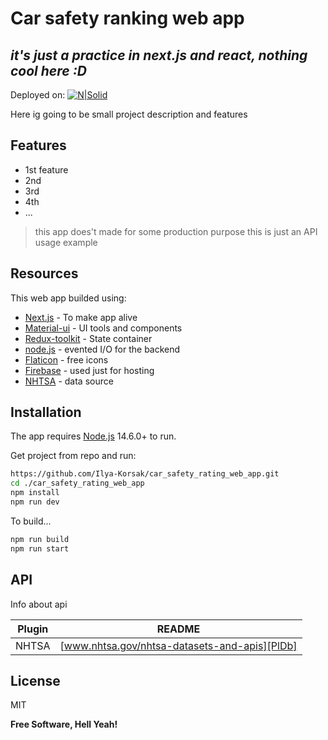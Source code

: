 # Car safety ranking web app
## _it's just a practice in next.js and react, nothing cool here :D_

Deployed on:
[![N|Solid](https://miro.medium.com/max/650/1*5n0uJ3CTF8MiKJJhNkNJMA.png)](https://car-safety-rating.web.app/)


Here ig going to be small project description and features

## Features

- 1st feature
- 2nd
- 3rd
- 4th
- ...

> this app does't made for some production purpose
> this is just an API usage example

## Resources

This web app builded using:

- [Next.js] - To make app alive
- [Material-ui] - UI tools and components
- [Redux-toolkit] - State container
- [node.js] - evented I/O for the backend
- [Flaticon] - free icons
- [Firebase] - used just for hosting
- [NHTSA] - data source

## Installation

The app requires [Node.js](https://nodejs.org/) 14.6.0+ to run.

Get project from repo and run:

```sh
https://github.com/Ilya-Korsak/car_safety_rating_web_app.git
cd ./car_safety_rating_web_app
npm install
npm run dev
```

To build...

```sh
npm run build
npm run start
```

## API

Info about api

| Plugin | README |
| ------ | ------ |
| NHTSA | [www.nhtsa.gov/nhtsa-datasets-and-apis][PlDb] |

## License

MIT

**Free Software, Hell Yeah!**

[//]: # (These are reference links used in the body of this note and get stripped out when the markdown processor does its job. There is no need to format nicely because it shouldn't be seen. Thanks SO - http://stackoverflow.com/questions/4823468/store-comments-in-markdown-syntax)

   [Next.js]: <https://nextjs.org/>
   [Material-ui]: <https://mui.com/>
   [Redux-toolkit]: <https://redux-toolkit.js.org>
   [markdown-it]: <https://github.com/markdown-it/markdown-it>
   [node.js]: <http://nodejs.org>
   [Flaticon]: <https://www.flaticon.com/free-icons/searcher>
   [Firebase]: <https://firebase.google.com/>
   [NHTSA]: <https://www.nhtsa.gov/>

   [PlDb]: <https://www.nhtsa.gov/nhtsa-datasets-and-apis>
